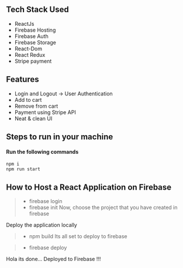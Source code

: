 ## Tech Stack Used 

- ReactJs
- Firebase Hosting
- Firebase Auth
- Firebase Storage
- React-Dom
- React Redux
- Stripe payment

## Features

- Login and Logout -> User Authentication
- Add to cart
- Remove from cart
- Payment using Stripe API
- Neat & clean UI

## Steps to run in your machine

#### Run the following commands
```
npm i
npm run start
```

## How to Host a React Application on Firebase

> - firebase login
> - firebase init
Now, choose the project that you have created in firebase

Deploy the application locally

> - npm build
Its all set to deploy to firebase

> - firebase deploy


Hola its done... Deployed to Firebase !!!